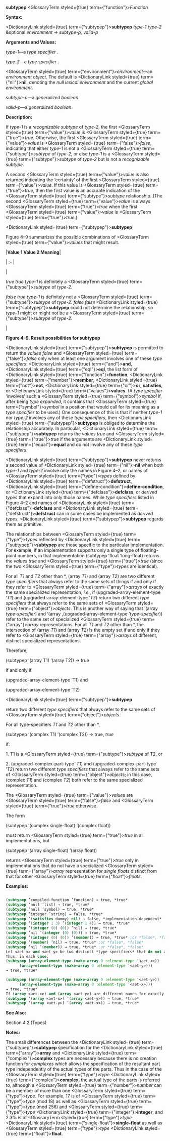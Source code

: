 **subtypep** <GlossaryTerm styled={true} term={"function"}><i>Function</i></GlossaryTerm> 



**Syntax:** 



<DictionaryLink styled={true} term={"subtypep"}><b>subtypep</b></DictionaryLink> *type-1 type-2* &amp;optional *environment → subtype-p, valid-p* 



**Arguments and Values:** 



*type-1*—a *type specifier* . 



*type-2*—a *type specifier* . 



<GlossaryTerm styled={true} term={"environment"}><i>environment</i></GlossaryTerm>—an *environment object*. The default is <DictionaryLink styled={true} term={"nil"}><b>nil</b></DictionaryLink>, denoting the *null lexical environment* and the current *global environment*. 



*subtype-p*—a *generalized boolean*. 



*valid-p*—a *generalized boolean*. 



**Description:** 



If *type-1* is a *recognizable subtype* of *type-2*, the first <GlossaryTerm styled={true} term={"value"}><i>value</i></GlossaryTerm> is <GlossaryTerm styled={true} term={"true"}><i>true</i></GlossaryTerm>. Otherwise, the first <GlossaryTerm styled={true} term={"value"}><i>value</i></GlossaryTerm> is <GlossaryTerm styled={true} term={"false"}><i>false</i></GlossaryTerm>, indicating that either *type-1* is not a <GlossaryTerm styled={true} term={"subtype"}><i>subtype</i></GlossaryTerm> of *type-2*, or else *type-1* is a <GlossaryTerm styled={true} term={"subtype"}><i>subtype</i></GlossaryTerm> of *type-2* but is not a *recognizable subtype*. 



A second <GlossaryTerm styled={true} term={"value"}><i>value</i></GlossaryTerm> is also returned indicating the ‘certainty’ of the first <GlossaryTerm styled={true} term={"value"}><i>value</i></GlossaryTerm>. If this value is <GlossaryTerm styled={true} term={"true"}><i>true</i></GlossaryTerm>, then the first value is an accurate indication of the <GlossaryTerm styled={true} term={"subtype"}><i>subtype</i></GlossaryTerm> relationship. (The second <GlossaryTerm styled={true} term={"value"}><i>value</i></GlossaryTerm> is always <GlossaryTerm styled={true} term={"true"}><i>true</i></GlossaryTerm> when the first <GlossaryTerm styled={true} term={"value"}><i>value</i></GlossaryTerm> is <GlossaryTerm styled={true} term={"true"}><i>true</i></GlossaryTerm>.)  







<DictionaryLink styled={true} term={"subtypep"}><b>subtypep</b></DictionaryLink> 



Figure 4–9 summarizes the possible combinations of <GlossaryTerm styled={true} term={"value"}><i>values</i></GlossaryTerm> that might result. 



|**Value 1 Value 2 Meaning**|

| :- |

|<p>*true true type-1* is definitely a <GlossaryTerm styled={true} term={"subtype"}><i>subtype</i></GlossaryTerm> of *type-2*. </p><p>*false true type-1* is definitely not a <GlossaryTerm styled={true} term={"subtype"}><i>subtype</i></GlossaryTerm> of *type-2*. *false false* <DictionaryLink styled={true} term={"subtypep"}><b>subtypep</b></DictionaryLink> could not determine the relationship, so *type-1* might or might not be a <GlossaryTerm styled={true} term={"subtype"}><i>subtype</i></GlossaryTerm> of *type-2*.</p>|





**Figure 4–9. Result possibilities for subtypep** 



<DictionaryLink styled={true} term={"subtypep"}><b>subtypep</b></DictionaryLink> is permitted to return the *values false* and <GlossaryTerm styled={true} term={"false"}><i>false</i></GlossaryTerm> only when at least one argument involves one of these *type specifiers*: <DictionaryLink styled={true} term={"and"}><b>and</b></DictionaryLink>, <DictionaryLink styled={true} term={"eql"}><b>eql</b></DictionaryLink>, the list form of <DictionaryLink styled={true} term={"function"}><b>function</b></DictionaryLink>, <DictionaryLink styled={true} term={"member"}><b>member</b></DictionaryLink>, <DictionaryLink styled={true} term={"not"}><b>not</b></DictionaryLink>, <DictionaryLink styled={true} term={"or"}><b>or</b></DictionaryLink>, **satisfies**, or <DictionaryLink styled={true} term={"values"}><b>values</b></DictionaryLink>. (A *type specifier* ‘involves’ such a <GlossaryTerm styled={true} term={"symbol"}><i>symbol</i></GlossaryTerm> if, after being *type expanded*, it contains that <GlossaryTerm styled={true} term={"symbol"}><i>symbol</i></GlossaryTerm> in a position that would call for its meaning as a *type specifier* to be used.) One consequence of this is that if neither *type-1* nor *type-2* involves any of these *type specifiers*, then <DictionaryLink styled={true} term={"subtypep"}><b>subtypep</b></DictionaryLink> is obliged to determine the relationship accurately. In particular, <DictionaryLink styled={true} term={"subtypep"}><b>subtypep</b></DictionaryLink> returns the *values true* and <GlossaryTerm styled={true} term={"true"}><i>true</i></GlossaryTerm> if the arguments are <DictionaryLink styled={true} term={"equal"}><b>equal</b></DictionaryLink> and do not involve any of these *type specifiers*. 



<DictionaryLink styled={true} term={"subtypep"}><b>subtypep</b></DictionaryLink> never returns a second value of <DictionaryLink styled={true} term={"nil"}><b>nil</b></DictionaryLink> when both *type-1* and *type-2* involve only the names in Figure 4–2, or names of <GlossaryTerm styled={true} term={"type"}><i>types</i></GlossaryTerm> defined by <DictionaryLink styled={true} term={"defstruct"}><b>defstruct</b></DictionaryLink>, <DictionaryLink styled={true} term={"define-condition"}><b>define-condition</b></DictionaryLink>, or <DictionaryLink styled={true} term={"defclass"}><b>defclass</b></DictionaryLink>, or *derived types* that expand into only those names. While *type specifiers* listed in Figure 4–2 and names of <DictionaryLink styled={true} term={"defclass"}><b>defclass</b></DictionaryLink> and <DictionaryLink styled={true} term={"defstruct"}><b>defstruct</b></DictionaryLink> can in some cases be implemented as *derived types*, <DictionaryLink styled={true} term={"subtypep"}><b>subtypep</b></DictionaryLink> regards them as primitive. 



The relationships between <GlossaryTerm styled={true} term={"type"}><i>types</i></GlossaryTerm> reflected by <DictionaryLink styled={true} term={"subtypep"}><b>subtypep</b></DictionaryLink> are those specific to the particular implementation. For example, if an implementation supports only a single type of floating-point numbers, in that implementation (subtypep ’float ’long-float) returns the *values true* and <GlossaryTerm styled={true} term={"true"}><i>true</i></GlossaryTerm> (since the two <GlossaryTerm styled={true} term={"type"}><i>types</i></GlossaryTerm> are identical). 



For all *T1* and *T2* other than \*, (array *T1*) and (array *T2*) are two different *type spec ifiers* that always refer to the same sets of things if and only if they refer to <GlossaryTerm styled={true} term={"array"}><i>arrays</i></GlossaryTerm> of exactly the same specialized representation, *i.e.*, if (upgraded-array-element-type ’*T1*) and (upgraded-array-element-type ’*T2*) return two different *type specifiers* that always refer to the same sets of <GlossaryTerm styled={true} term={"object"}><i>objects</i></GlossaryTerm>. This is another way of saying that ‘(array *type-specifier*) and ‘(array ,(upgraded-array-element-type ’*type-specifier*)) refer to the same set of specialized <GlossaryTerm styled={true} term={"array"}><i>array</i></GlossaryTerm> representations. For all *T1* and *T2* other than \*, the intersection of (array *T1*) and (array *T2*) is the empty set if and only if they refer to <GlossaryTerm styled={true} term={"array"}><i>arrays</i></GlossaryTerm> of different, distinct specialized representations. 



Therefore, 



(subtypep ’(array T1) ’(array T2)) → true 



if and only if 



(upgraded-array-element-type ’T1) and 



(upgraded-array-element-type ’T2)  







<DictionaryLink styled={true} term={"subtypep"}><b>subtypep</b></DictionaryLink> 



return two different *type specifiers* that always refer to the same sets of <GlossaryTerm styled={true} term={"object"}><i>objects</i></GlossaryTerm>. 



For all type-specifiers *T1* and *T2* other than \*, 



(subtypep ’(complex T1) ’(complex T2)) → true, *true* 



if: 



1\. T1 is a <GlossaryTerm styled={true} term={"subtype"}><i>subtype</i></GlossaryTerm> of T2, or 



2\. (upgraded-complex-part-type ’*T1*) and (upgraded-complex-part-type ’*T2*) return two different *type specifiers* that always refer to the same sets of <GlossaryTerm styled={true} term={"object"}><i>objects</i></GlossaryTerm>; in this case, (complex *T1*) and (complex *T2*) both refer to the same specialized representation. 



The <GlossaryTerm styled={true} term={"value"}><i>values</i></GlossaryTerm> are <GlossaryTerm styled={true} term={"false"}><i>false</i></GlossaryTerm> and <GlossaryTerm styled={true} term={"true"}><i>true</i></GlossaryTerm> otherwise. 



The form 



(subtypep ’(complex single-float) ’(complex float)) 



must return <GlossaryTerm styled={true} term={"true"}><i>true</i></GlossaryTerm> in all implementations, but 



(subtypep ’(array single-float) ’(array float)) 



returns <GlossaryTerm styled={true} term={"true"}><i>true</i></GlossaryTerm> only in implementations that do not have a specialized <GlossaryTerm styled={true} term={"array"}><i>array</i></GlossaryTerm> representation for *single floats* distinct from that for other <GlossaryTerm styled={true} term={"float"}><i>floats</i></GlossaryTerm>. 



**Examples:**
```lisp

(subtypep ’compiled-function ’function) → true, *true* 
(subtypep ’null ’list) → true, *true* 
(subtypep ’null ’symbol) → true, *true* 
(subtypep ’integer ’string) → false, *true* 
(subtypep ’(satisfies dummy) nil) → false, *implementation-dependent* 
(subtypep ’(integer 1 3) ’(integer 1 4)) → true, *true* 
(subtypep ’(integer (0) (0)) ’nil) → true, *true* 
(subtypep ’nil ’(integer (0) (0))) → true, *true* 
(subtypep ’(integer (0) (0)) ’(member)) → true, *true* ;or *false*, *false* 
(subtypep ’(member) ’nil) → true, *true* ;or *false*, *false* 
(subtypep ’nil ’(member)) → true, *true* ;or *false*, *false* 
Let <aet-x> and <aet-y> be two distinct *type specifiers* that do not always refer to the same sets of *objects* in a given implementation, but for which **make-array**, will return an *object* of the same *array type*. 
Thus, in each case, 
(subtypep (array-element-type (make-array 0 :element-type ’<aet-x>)) 
	  (array-element-type (make-array 0 :element-type ’<aet-y>))) 
→ true, *true*  

(subtypep (array-element-type (make-array 0 :element-type ’<aet-y>)) 
	  (array-element-type (make-array 0 :element-type ’<aet-x>))) 
→ true, *true* 
If (array <aet-x>) and (array <aet-y>) are different names for exactly the same set of *objects*, these names should always refer to the same sets of *objects*. That implies that the following set of tests are also true: 
(subtypep ’(array <aet-x>) ’(array <aet-y>)) → true, *true* 
(subtypep ’(array <aet-y>) ’(array <aet-x>)) → true, *true* 

```
**See Also:** 



Section 4.2 (Types) 



**Notes:** 



The small differences between the <DictionaryLink styled={true} term={"subtypep"}><b>subtypep</b></DictionaryLink> specification for the <DictionaryLink styled={true} term={"array"}><b>array</b></DictionaryLink> and <DictionaryLink styled={true} term={"complex"}><b>complex</b></DictionaryLink> types are necessary because there is no creation function for *complexes* which allows the specification of the resultant part type independently of the actual types of the parts. Thus in the case of the <GlossaryTerm styled={true} term={"type"}><i>type</i></GlossaryTerm> <DictionaryLink styled={true} term={"complex"}><b>complex</b></DictionaryLink>, the actual type of the parts is referred to, although a <GlossaryTerm styled={true} term={"number"}><i>number</i></GlossaryTerm> can be a member of more than one <GlossaryTerm styled={true} term={"type"}><i>type</i></GlossaryTerm>. For example, 17 is of <GlossaryTerm styled={true} term={"type"}><i>type</i></GlossaryTerm> (mod 18) as well as <GlossaryTerm styled={true} term={"type"}><i>type</i></GlossaryTerm> (mod 256) and <GlossaryTerm styled={true} term={"type"}><i>type</i></GlossaryTerm> <DictionaryLink styled={true} term={"integer"}><b>integer</b></DictionaryLink>; and 2.3f5 is of <GlossaryTerm styled={true} term={"type"}><i>type</i></GlossaryTerm> <DictionaryLink styled={true} term={"single-float"}><b>single-float</b></DictionaryLink> as well as <GlossaryTerm styled={true} term={"type"}><i>type</i></GlossaryTerm> <DictionaryLink styled={true} term={"float"}><b>float</b></DictionaryLink>. 



